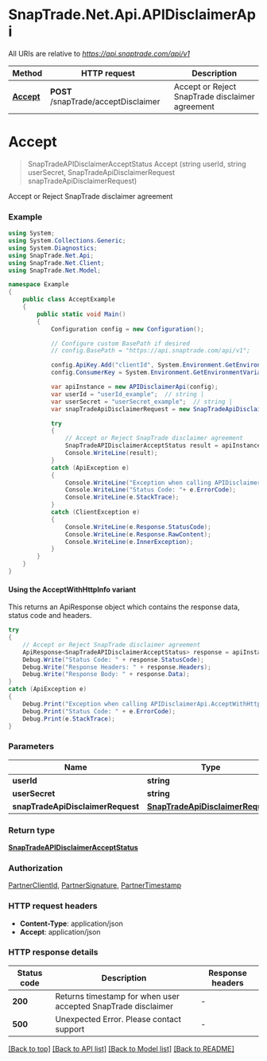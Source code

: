 # SnapTrade.Net.Api.APIDisclaimerApi

All URIs are relative to *https://api.snaptrade.com/api/v1*

| Method | HTTP request | Description |
|--------|--------------|-------------|
| [**Accept**](APIDisclaimerApi.md#accept) | **POST** /snapTrade/acceptDisclaimer | Accept or Reject SnapTrade disclaimer agreement |

<a name="accept"></a>
# **Accept**
> SnapTradeAPIDisclaimerAcceptStatus Accept (string userId, string userSecret, SnapTradeApiDisclaimerRequest snapTradeApiDisclaimerRequest)

Accept or Reject SnapTrade disclaimer agreement

### Example
```csharp
using System;
using System.Collections.Generic;
using System.Diagnostics;
using SnapTrade.Net.Api;
using SnapTrade.Net.Client;
using SnapTrade.Net.Model;

namespace Example
{
    public class AcceptExample
    {
        public static void Main()
        {
            Configuration config = new Configuration();

            // Configure custom BasePath if desired
            // config.BasePath = "https://api.snaptrade.com/api/v1";

            config.ApiKey.Add("clientId", System.Environment.GetEnvironmentVariable("SNAPTRADE_CLIENT_ID"));
            config.ConsumerKey = System.Environment.GetEnvironmentVariable("SNAPTRADE_CONSUMER_KEY");

            var apiInstance = new APIDisclaimerApi(config);
            var userId = "userId_example";  // string | 
            var userSecret = "userSecret_example";  // string | 
            var snapTradeApiDisclaimerRequest = new SnapTradeApiDisclaimerRequest(); // SnapTradeApiDisclaimerRequest | 

            try
            {
                // Accept or Reject SnapTrade disclaimer agreement
                SnapTradeAPIDisclaimerAcceptStatus result = apiInstance.Accept(userId, userSecret, snapTradeApiDisclaimerRequest);
                Console.WriteLine(result);
            }
            catch (ApiException e)
            {
                Console.WriteLine("Exception when calling APIDisclaimerApi.Accept: " + e.Message);
                Console.WriteLine("Status Code: "+ e.ErrorCode);
                Console.WriteLine(e.StackTrace);
            }
            catch (ClientException e)
            {
                Console.WriteLine(e.Response.StatusCode);
                Console.WriteLine(e.Response.RawContent);
                Console.WriteLine(e.InnerException);
            }
        }
    }
}
```

#### Using the AcceptWithHttpInfo variant
This returns an ApiResponse object which contains the response data, status code and headers.

```csharp
try
{
    // Accept or Reject SnapTrade disclaimer agreement
    ApiResponse<SnapTradeAPIDisclaimerAcceptStatus> response = apiInstance.AcceptWithHttpInfo(userId, userSecret, snapTradeApiDisclaimerRequest);
    Debug.Write("Status Code: " + response.StatusCode);
    Debug.Write("Response Headers: " + response.Headers);
    Debug.Write("Response Body: " + response.Data);
}
catch (ApiException e)
{
    Debug.Print("Exception when calling APIDisclaimerApi.AcceptWithHttpInfo: " + e.Message);
    Debug.Print("Status Code: " + e.ErrorCode);
    Debug.Print(e.StackTrace);
}
```

### Parameters

| Name | Type | Description | Notes |
|------|------|-------------|-------|
| **userId** | **string** |  |  |
| **userSecret** | **string** |  |  |
| **snapTradeApiDisclaimerRequest** | [**SnapTradeApiDisclaimerRequest**](SnapTradeApiDisclaimerRequest.md) |  |  |

### Return type

[**SnapTradeAPIDisclaimerAcceptStatus**](SnapTradeAPIDisclaimerAcceptStatus.md)

### Authorization

[PartnerClientId](../README.md#PartnerClientId), [PartnerSignature](../README.md#PartnerSignature), [PartnerTimestamp](../README.md#PartnerTimestamp)

### HTTP request headers

 - **Content-Type**: application/json
 - **Accept**: application/json


### HTTP response details
| Status code | Description | Response headers |
|-------------|-------------|------------------|
| **200** | Returns timestamp for when user accepted SnapTrade disclaimer |  -  |
| **500** | Unexpected Error. Please contact support |  -  |

[[Back to top]](#) [[Back to API list]](../README.md#documentation-for-api-endpoints) [[Back to Model list]](../README.md#documentation-for-models) [[Back to README]](../README.md)

